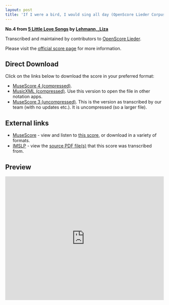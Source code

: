 ```yaml
---
layout: post
title: 'If I were a bird, I would sing all day (OpenScore Lieder Corpus)'
---
```


__No.4 from [5 Little Love Songs](https://fourscoreandmore.org/openscore/lieder/Lehmann,_Liza/5_Little_Love_Songs/) by [Lehmann,_Liza](https://fourscoreandmore.org/openscore/lieder/Lehmann,_Liza)__

Transcribed and maintained by contributors to [OpenScore Lieder].

Please visit the [official score page] for more information.

[official score page]: https://musescore.com/openscore-lieder-corpus/scores/6209607
[OpenScore Lieder]: https://musescore.com/openscore-lieder-corpus

## Direct Download

Click on the links below to download the score in your preferred format:
- [MuseScore 4 (compressed)](https://fourscoreandmore.org/openscore/lieder/Lehmann,_Liza/5_Little_Love_Songs/4_If_I_were_a_bird,_I_would_sing_all_day.mscz).
- [MusicXML (compressed)](https://fourscoreandmore.org/openscore/lieder/Lehmann,_Liza/5_Little_Love_Songs/4_If_I_were_a_bird,_I_would_sing_all_day.mxl). Use this version to open the file in other notation apps.
- [MuseScore 3 (uncompressed)](https://raw.githubusercontent.com/OpenScore/Lieder/refs/heads/main/scores/Lehmann,_Liza/5_Little_Love_Songs/4_If_I_were_a_bird,_I_would_sing_all_day/lc6209607.mscx). This is the version as transcribed by our team (with no updates etc.). It is uncompressed (so a larger file).

## External links

- [MuseScore] - view and listen to [this score][MuseScore], or download in a variety of formats.
- [IMSLP] - view the [source PDF file(s)][IMSLP] that this score was transcribed from.

[MuseScore]: https://musescore.com/score/6209607
[IMSLP]: https://imslp.org/wiki/Special:ReverseLookup/172611

## Preview

<iframe width="100%" height="394" src="https://musescore.com/openscore-lieder-corpus/scores/6209607/embed" frameborder="0" allowfullscreen allow="autoplay; fullscreen"></iframe>
